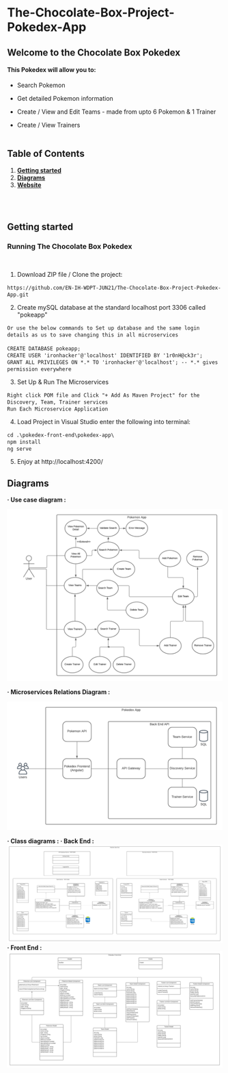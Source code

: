 # The-Chocolate-Box-Project-Pokedex-App

## Welcome to the Chocolate Box Pokedex


#### This Pokedex will allow you to: 

* Search Pokemon

* Get detailed Pokemon information

* Create / View and Edit Teams - made from upto 6 Pokemon & 1 Trainer

* Create / View Trainers 
<br><br>

## Table of Contents

1. [**Getting started**](#Getting-started)
2. [**Diagrams**](#Diagrams)
3. [**Website**](#Website)


<br><br>
## Getting started

### Running The Chocolate Box Pokedex
<br>

1. Download ZIP file / Clone the project: 
```
https://github.com/EN-IH-WDPT-JUN21/The-Chocolate-Box-Project-Pokedex-App.git
```

2. Create mySQL database at the standard localhost port 3306 called "pokeapp" 

```
Or use the below commands to Set up database and the same login details as us to save changing this in all microservices 

CREATE DATABASE pokeapp;
CREATE USER 'ironhacker'@'localhost' IDENTIFIED BY '1r0nH@ck3r';
GRANT ALL PRIVILEGES ON *.* TO 'ironhacker'@'localhost'; -- *.* gives permission everywhere  

```

3. Set Up & Run The Microservices 
```
Right click POM file and Click "+ Add As Maven Project" for the Discovery, Team, Trainer services 
Run Each Microservice Application 
```

4. Load Project in Visual Studio enter the following into terminal: 

  ```
  cd .\pokedex-front-end\pokedex-app\ 
  npm install 
  ng serve 
  ```

5. Enjoy at http://localhost:4200/ 

## Diagrams

<b>· Use case diagram : </b>

<img src="pokemon-app.png" />

<b>· Microservices Relations Diagram : </b>

<img src="pokemon-microservices.png" />

<b>· Class diagrams : </b>
<b>· Back End : </b>
<img src="pokemon-backend-class-diagram.png" />
<b>· Front End : </b>
<img src="pokemon-front-end-class-diagrams.png"/>
